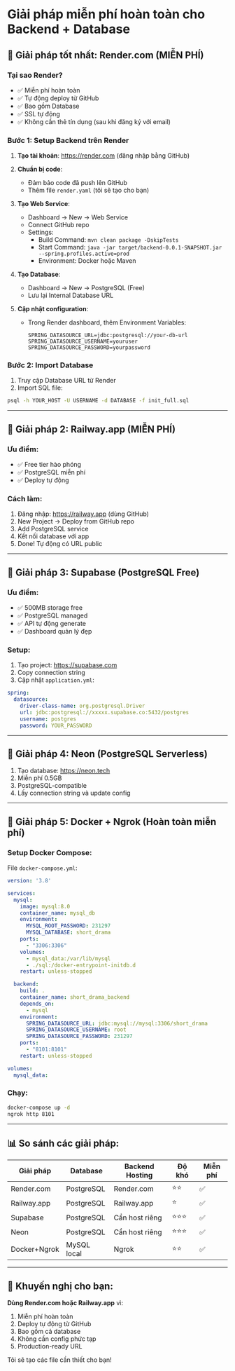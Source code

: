 # Giải pháp miễn phí hoàn toàn cho Backend + Database

## 🎯 Giải pháp tốt nhất: Render.com (MIỄN PHÍ)

### Tại sao Render?
- ✅ Miễn phí hoàn toàn
- ✅ Tự động deploy từ GitHub
- ✅ Bao gồm Database
- ✅ SSL tự động
- ✅ Không cần thẻ tín dụng (sau khi đăng ký với email)

### Bước 1: Setup Backend trên Render

1. **Tạo tài khoản**: https://render.com (đăng nhập bằng GitHub)

2. **Chuẩn bị code**:
   - Đảm bảo code đã push lên GitHub
   - Thêm file `render.yaml` (tôi sẽ tạo cho bạn)

3. **Tạo Web Service**:
   - Dashboard → New → Web Service
   - Connect GitHub repo
   - Settings:
     - Build Command: `mvn clean package -DskipTests`
     - Start Command: `java -jar target/backend-0.0.1-SNAPSHOT.jar --spring.profiles.active=prod`
     - Environment: Docker hoặc Maven

4. **Tạo Database**:
   - Dashboard → New → PostgreSQL (Free)
   - Lưu lại Internal Database URL

5. **Cập nhật configuration**:
   - Trong Render dashboard, thêm Environment Variables:
     ```
     SPRING_DATASOURCE_URL=jdbc:postgresql://your-db-url
     SPRING_DATASOURCE_USERNAME=youruser
     SPRING_DATASOURCE_PASSWORD=yourpassword
     ```

### Bước 2: Import Database

1. Truy cập Database URL từ Render
2. Import SQL file:
```bash
psql -h YOUR_HOST -U USERNAME -d DATABASE -f init_full.sql
```

---

## 🎯 Giải pháp 2: Railway.app (MIỄN PHÍ)

### Ưu điểm:
- ✅ Free tier hào phóng
- ✅ PostgreSQL miễn phí
- ✅ Deploy tự động

### Cách làm:
1. Đăng nhập: https://railway.app (dùng GitHub)
2. New Project → Deploy from GitHub repo
3. Add PostgreSQL service
4. Kết nối database với app
5. Done! Tự động có URL public

---

## 🎯 Giải pháp 3: Supabase (PostgreSQL Free)

### Ưu điểm:
- ✅ 500MB storage free
- ✅ PostgreSQL managed
- ✅ API tự động generate
- ✅ Dashboard quản lý đẹp

### Setup:
1. Tạo project: https://supabase.com
2. Copy connection string
3. Cập nhật `application.yml`:
```yaml
spring:
  datasource:
    driver-class-name: org.postgresql.Driver
    url: jdbc:postgresql://xxxxx.supabase.co:5432/postgres
    username: postgres
    password: YOUR_PASSWORD
```

---

## 🎯 Giải pháp 4: Neon (PostgreSQL Serverless)

1. Tạo database: https://neon.tech
2. Miễn phí 0.5GB
3. PostgreSQL-compatible
4. Lấy connection string và update config

---

## 🐳 Giải pháp 5: Docker + Ngrok (Hoàn toàn miễn phí)

### Setup Docker Compose:

File `docker-compose.yml`:
```yaml
version: '3.8'

services:
  mysql:
    image: mysql:8.0
    container_name: mysql_db
    environment:
      MYSQL_ROOT_PASSWORD: 231297
      MYSQL_DATABASE: short_drama
    ports:
      - "3306:3306"
    volumes:
      - mysql_data:/var/lib/mysql
      - ./sql:/docker-entrypoint-initdb.d
    restart: unless-stopped

  backend:
    build: .
    container_name: short_drama_backend
    depends_on:
      - mysql
    environment:
      SPRING_DATASOURCE_URL: jdbc:mysql://mysql:3306/short_drama
      SPRING_DATASOURCE_USERNAME: root
      SPRING_DATASOURCE_PASSWORD: 231297
    ports:
      - "8101:8101"
    restart: unless-stopped

volumes:
  mysql_data:
```

### Chạy:
```bash
docker-compose up -d
ngrok http 8101
```

---

## 📊 So sánh các giải pháp:

| Giải pháp | Database | Backend Hosting | Độ khó | Miễn phí |
|-----------|----------|----------------|---------|----------|
| Render.com | PostgreSQL | Render.com | ⭐⭐ | ✅ |
| Railway.app | PostgreSQL | Railway.app | ⭐ | ✅ |
| Supabase | PostgreSQL | Cần host riêng | ⭐⭐⭐ | ✅ |
| Neon | PostgreSQL | Cần host riêng | ⭐⭐⭐ | ✅ |
| Docker+Ngrok | MySQL local | Ngrok | ⭐⭐ | ✅ |

---

## 🚀 Khuyến nghị cho bạn:

**Dùng Render.com hoặc Railway.app** vì:
1. Miễn phí hoàn toàn
2. Deploy tự động từ GitHub
3. Bao gồm cả database
4. Không cần config phức tạp
5. Production-ready URL

Tôi sẽ tạo các file cần thiết cho bạn!


